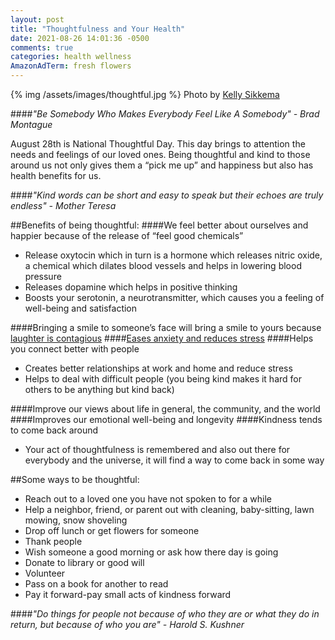 ```yaml
---
layout: post
title: "Thoughtfulness and Your Health"
date: 2021-08-26 14:01:36 -0500
comments: true
categories: health wellness
AmazonAdTerm: fresh flowers
---
```


{% img /assets/images/thoughtful.jpg %}
Photo by <a href="https://unsplash.com/@kellysikkema?utm_source=unsplash&utm_medium=referral&utm_content=creditCopyText">Kelly Sikkema</a>

####*"Be Somebody Who Makes Everybody Feel Like A Somebody" - Brad Montague*

August 28th is National Thoughtful Day.  This day brings to attention the needs and feelings of our loved ones. Being thoughtful and kind to those around us not only gives them a “pick me up” and happiness but also has health benefits for us.

####*"Kind words can be short and easy to speak but their echoes are truly endless" - Mother Teresa*

##Benefits of being thoughtful:
####We feel better about ourselves and happier because of the release of “feel good chemicals”
  - Release oxytocin which in turn is a hormone which releases nitric oxide, a chemical which dilates blood vessels and helps in lowering blood pressure
  - Releases dopamine which helps in positive thinking
  - Boosts your serotonin, a neurotransmitter, which causes you a feeling of well-being and satisfaction

####Bringing a smile to someone’s face will bring a smile to yours because [laughter is contagious](http://geridoc.net/blog/2021/05/09/laugh-a-little-more/)
####[Eases anxiety and reduces stress](https://pubmed.ncbi.nlm.nih.gov/22642341/)
####Helps you connect better with people
- Creates better relationships at work and home and reduce stress
- Helps to deal with difficult people (you being kind makes it hard for others to be anything but kind back)

####Improve our views about life in general, the community, and the world
####Improves our emotional well-being and longevity
####Kindness tends to come back around  
- Your act of thoughtfulness is remembered and also out there for everybody and the universe, it will find a way to come back in some way

##Some ways to be thoughtful:
- Reach out to a loved one you have not spoken to for a while
- Help a neighbor, friend, or parent out with cleaning, baby-sitting, lawn mowing, snow shoveling
- Drop off lunch or get flowers for someone
- Thank people
- Wish someone a good morning or ask how there day is going
- Donate to library or good will
- Volunteer
- Pass on a book for another to read
- Pay it forward-pay small acts of kindness forward

####*"Do things for people not because of who they are or what they do in return,  but because of who you are" -  Harold S. Kushner*
